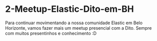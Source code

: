 # 2-Meetup-Elastic-Dito-em-BH
Para continuar movimentando a nossa comunidade Elastic em Belo Horizonte, vamos fazer mais um meetup presencial com a Dito. Sempre com muitos presentinhos e conhecimento :D
